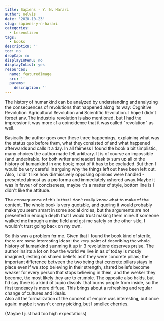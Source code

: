 ```yaml
---
title: Sapiens - Y. N. Harari
author: nelvis
date: '2020-10-23'
slug: sapiens-y-n-harari
categories:
  - Lesenotizen
tags:
  - books
description: ''
toc: no
dropCap: no
displayInMenu: no
displayInList: yes
resources:
  name: featuredImage
  src: ''
  params:
    description: ''
---
```


The history of humankind can be analyzed by understanding and analyzing the consequences of revolutions that happened along its way: Cognitive Revolution, Agricultural Revolution and Scientific Revolution. I hope I didn't forget any. The industrial revolution is also mentioned, but I had the impression it was more of a coincidence that it was called "revolution" as well.

Basically the author goes over these three happenings, explaining what was the status quo before them, what they consisted of and what happened afterwards and calls it a day. In all fairness I found the book a bit simplistic, many choices the author made felt arbitrary. It is of course an impossible (and undesirable, for both writer and reader) task to sum up all of the history of humankind in one book; most of it has to be excluded. But then I would be very careful in arguing why the things left out have been left out.\
Also, I didn't like how dismissively opposing opinions were handled - presented almost as a pro forma and immediately ushered away. Maybe it was in favour of conciseness, maybe it's a matter of style, bottom line is I didn't like the attitude.

The consequence of this is that I don't really know what to make of the content. The whole book is very quotable, and quoting it would probably make you seem smart in some social circles, but the arguments are not presented in enough depth that I would trust making them mine. If someone walked me through a mine field and got me safely on the other side, I wouldn't trust going back on my own.

So this was a problem for me. Given that I found the book kind of sterile, there are some interesting ideas: the very point of describing the whole history of humankind summing it up in 3 revolutions deserves praise. The author insists a lot on how the world we live in as of today is mostly imagined, resting on shared beliefs as if they were concrete pillars; the important difference between the two being that concrete pillars stays in place even if we stop believing in their strength, shared beliefs become weaker for every person that stops believing in them, and the weaker they become, the most likely they are to crumble. The opposite also holds, but I'd say there is a kind of cupio dissolvi that burns people from inside, so the first tendency is more diffuse. This brings about a refreshing and regular change of cultures and ideals.\
Also all the formalization of the concept of empire was interesting, but once again: maybe it wasn't cherry picking, but I smelled cherries.

(Maybe I just had too high expectations)
